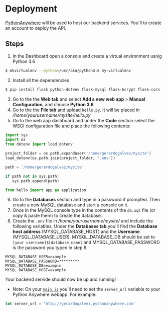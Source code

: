 # Deployment
[PythonAnywhere](https://www.pythonanywhere.com) will be used to host our backend services. You'll to create an account to deploy the API.

## Steps
1. In the Dashboard open a console and create a virtual environment usnig Python 3.6
```bash
$ mkvirtualenv --python=/usr/bin/python3.6 my-virtualenv
```

2. Install all the dependencies
```bash
$ pip install flask python-dotenv flask-mysql flask-bcrypt flask-cors
```

3. Go to the the **Web tab** and select **Add a new web app** > **Manual Configuration**, and choose **Python 3.6**
4. Go to the the **File tab** and upload `hello.py`. It will be placed in */home/yourusername/mysite/hello.py*
5. Go to the web app dashboard and under the **Code** section select the WSGI configuration file and place the following contents:
```python
import sys
import os
from dotenv import load_dotenv

project_folder = os.path.expanduser('/home/gerardogalvez/mysite')
load_dotenv(os.path.join(project_folder, '.env'))

path = '/home/gerardogalvez/mysite'

if path not in sys.path:
   sys.path.append(path)

from hello import app as application
```

6. Go to the **Databases** section and type in a password if prompted. Then create a new MySQL database and start a console on it.
7. Once in the MySQL console type in the contents of the `db.sql` file (or copy & paste them) to create the database.
8. Create the `.env` file in */home/yourusername/mysite/* and include the following variables. Under the **Databases tab** you'll find the **Database host address** (MYSQL_DATABASE_HOST) and the **Username** (MYSQL_DATABASE_USER). MYSQL_DATABASE_DB should be set to `[your username]$[database name]` and MYSQL_DATABASE_PASSWORD is the password you typed in step 6.
```
MYSQL_DATABASE_USER=example
MYSQL_DATABASE_PASSWORD=*********
MYSQL_DATABASE_DB=example
MYSQL_DATABASE_HOST=example
```
Your backend servide should now be up and running!

* Note: On your [`main.js`](https://github.com/ProyectoIntegrador2018/mei_frontend/blob/production/ElectronsFlaskTest/js/main.js) you'll need to set the `server_url` variable to your Python Anywhere webapp. For example:
```js
let server_url = 'http://gerardogalvez.pythonanywhere.com'

